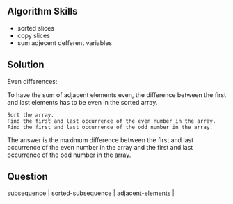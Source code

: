 ## Algorithm Skills

- sorted slices
- copy slices
- sum adjecent defferent variables


## Solution

Even differences:

To have the sum of adjacent elements even, the difference between the first and last elements has to be even in the sorted array.

    Sort the array.
    Find the first and last occurrence of the even number in the array.
    Find the first and last occurrence of the odd number in the array.

  The answer is the maximum difference between the first and last occurrence of the even number in the array and the first and last occurrence of the odd number in the array.

## Question

subsequence | sorted-subsequence | adjacent-elements | 
